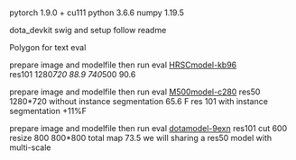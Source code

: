 # 
pytorch 1.9.0 + cu111
python 3.6.6
numpy 1.19.5

dota_devkit
swig and setup follow readme

Polygon for text eval

prepare image and modelfile then run eval
[HRSCmodel-kb96](https://pan.baidu.com/s/1SPT3_hZfKPb1nBniUJzoIQ  
)  
res101
1280*720 88.9
740*500 90.6

prepare image and modelfile then run eval
[M500model-c280](https://pan.baidu.com/s/1cPjHDCA80xD91Ya9CBcCSg  
)
res50
1280*720 without instance segmentation 65.6 F
res 101 with instance segmentation +11%F

prepare image and modelfile then run eval
[dotamodel-9exn](https://pan.baidu.com/s/1wLrtQltTwAnJsYlpfIePZw)
res101
cut 600 resize 800
800*800 total map 73.5
we will sharing a res50 model with multi-scale
